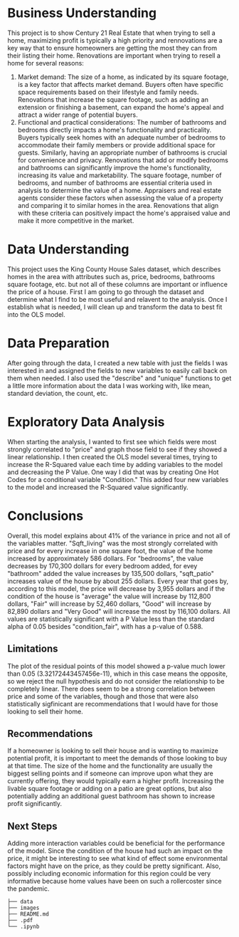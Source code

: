 # Business Understanding

This project is to show Century 21 Real Estate that when trying to sell a home, maximizing profit is typically a high priority and rennovations are a key way that to ensure homeowners are getting the most they can from their listing their home. Renovations are important when trying to resell a home for several reasons: 
1. Market demand: The size of a home, as indicated by its square footage, is a key factor that affects market demand. Buyers often have specific space requirements based on their lifestyle and family needs. Renovations that increase the square footage, such as adding an extension or finishing a basement, can expand the home's appeal and attract a wider range of potential buyers.
2. Functional and practical considerations: The number of bathrooms and bedrooms directly impacts a home's functionality and practicality. Buyers typically seek homes with an adequate number of bedrooms to accommodate their family members or provide additional space for guests. Similarly, having an appropriate number of bathrooms is crucial for convenience and privacy. Renovations that add or modify bedrooms and bathrooms can significantly improve the home's functionality, increasing its value and marketability.
The square footage, number of bedrooms, and number of bathrooms are essential criteria used in analysis to determine the value of a home. Appraisers and real estate agents consider these factors when assessing the value of a property and comparing it to similar homes in the area. Renovations that align with these criteria can positively impact the home's appraised value and make it more competitive in the market.


# Data Understanding

This project uses the King County House Sales dataset, which describes homes in the area with attributes such as, price, bedrooms, bathrooms square footage, etc. but not all of these columns are important or influence the price of a house. First I am going to go through the dataset and determine what I find to be most useful and relavent to the analysis. Once I establish what is needed, I will clean up and transform the data to best fit into the OLS model. 


# Data Preparation

After going through the data, I created a new table with just the fields I was interested in and assigned the fields to new variables to easily call back on them when needed. I also used the "describe" and "unique" functions to get a little more information about the data I was working with, like mean, standard deviation, the count, etc. 


# Exploratory Data Analysis

When starting the analysis, I wanted to first see which fields were most strongly correlated to "price" and graph those field to see if they showed a linear relationship. I then created the OLS model several times, trying to increase the R-Squared value each time by adding variables to the model and decreasing the P Value. One way I did that was by creating One Hot Codes for a conditional variable "Condition." This added four new variables to the model and increased the R-Squared value significantly.


# Conclusions

Overall, this model explains about 41% of the variance in price and not all of the variables matter. "Sqft_living" was the most strongly correlated with price and for every increase in one square foot, the value of the home increased by approximately 586 dollars. For "bedrooms", the value decreases by 170,300 dollars for every bedroom added, for evey "bathroom" added the value increases by 135,500 dollars, "sqft_patio" increases value of the house by about 255 dollars. Every year that goes by, according to this  model, the price will decrease by 3,955 dollars and if the condition of the house is "average" the value will increase by 112,800 dollars, "Fair" will increase by 52,460 dollars, "Good" will increase by 82,890 dollars and "Very Good" will increase the most by 116,100 dollars. All values are statistically significant with a P Value less than the standard alpha of 0.05 besides "condition_fair", with has a p-value of 0.588. 


## Limitations

The plot of the residual points of this model showed a p-value much lower than 0.05 (3.32172443457456e-11), which in this case means the opposite, so we reject the null hypothesis and do not consider the relationship to be completely linear. 
There does seem to be a strong correlation between price and some of the variables, though and those that were also statistically sigfinicant are recommendations that I would have for those looking to sell their home.


## Recommendations

If a homeowner is looking to sell their house and is wanting to maximize potential profit, it is important to meet the demands of those looking to buy at that time. The size of the home and the functionality are usually the biggest selling points and if someone can improve upon what they are currently offering, they would typically earn a higher profit. Increasing the livable square footage or adding on a patio are great options, but also potentially adding an additional guest bathroom has shown to increase profit significantly. 


## Next Steps

Adding more interaction variables could be beneficial for the performance of the model. Since the condition of the house had such an impact on the price, it might be interesting to see what kind of effect some environmental factors might have on the price, as they could be pretty significant. Also, possibly including economic information for this region could be very informative because home values have been on such a rollercoster since the pandemic. 



```
├── data
├── images
├── README.md
├── .pdf
└── .ipynb
```
